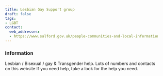 ```yaml
---
title: Lesbian Gay Support group
draft: false
tags:
- LGBT
contact:
  web_addresses:
  - https://www.salford.gov.uk/people-communities-and-local-information/community-cohesion/lgbt-support/
---
```


### Information
Lesbian / Bisexual / gay & Transgender help.
Lots of numbers and contacts on this website
If you need help, take a look for the help
you need.

